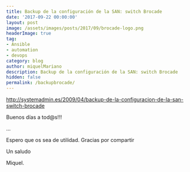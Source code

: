 ```yaml
---
title: Backup de la configuración de la SAN: switch Brocade
date: '2017-09-22 00:00:00'
layout: post
image: /assets/images/posts/2017/09/brocade-logo.png
headerImage: true
tag:
- Ansible
- automation
- devops
category: blog
author: miquelMariano
description: Backup de la configuración de la SAN: switch Brocade
hidden: false
permalink: /backupbrocade/
---
```


http://systemadmin.es/2009/04/backup-de-la-configuracion-de-la-san-switch-brocade

Buenos días a tod@s!!!


...

Espero que os sea de utilidad.
Gracias por compartir

Un saludo

Miquel.